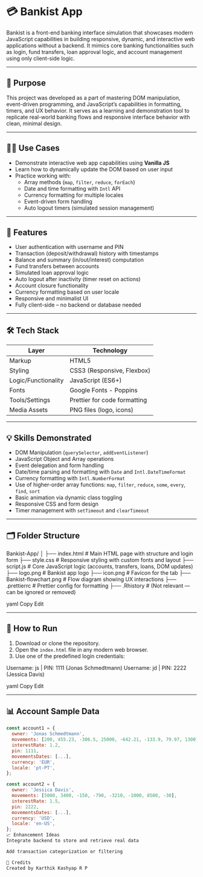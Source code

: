 # 💳 Bankist App

Bankist is a front-end banking interface simulation that showcases modern JavaScript capabilities in building responsive, dynamic, and interactive web applications without a backend. It mimics core banking functionalities such as login, fund transfers, loan approval logic, and account management using only client-side logic.

---

## 🎯 Purpose

This project was developed as a part of mastering DOM manipulation, event-driven programming, and JavaScript’s capabilities in formatting, timers, and UX behavior. It serves as a learning and demonstration tool to replicate real-world banking flows and responsive interface behavior with clean, minimal design.

---

## 🧑‍💻 Use Cases

- Demonstrate interactive web app capabilities using **Vanilla JS**
- Learn how to dynamically update the DOM based on user input
- Practice working with:
  - Array methods (`map`, `filter`, `reduce`, `forEach`)
  - Date and time formatting with `Intl` API
  - Currency formatting for multiple locales
  - Event-driven form handling
  - Auto logout timers (simulated session management)

---

## 🚀 Features

- User authentication with username and PIN
- Transaction (deposit/withdrawal) history with timestamps
- Balance and summary (in/out/interest) computation
- Fund transfers between accounts
- Simulated loan approval logic
- Auto logout after inactivity (timer reset on actions)
- Account closure functionality
- Currency formatting based on user locale
- Responsive and minimalist UI
- Fully client-side – no backend or database needed

---

## 🛠️ Tech Stack

| Layer            | Technology                     |
|------------------|--------------------------------|
| Markup           | HTML5                          |
| Styling          | CSS3 (Responsive, Flexbox)     |
| Logic/Functionality | JavaScript (ES6+)          |
| Fonts            | Google Fonts - Poppins         |
| Tools/Settings   | Prettier for code formatting   |
| Media Assets     | PNG files (logo, icons)        |

---

## 💡 Skills Demonstrated

- DOM Manipulation (`querySelector`, `addEventListener`)
- JavaScript Object and Array operations
- Event delegation and form handling
- Date/time parsing and formatting with `Date` and `Intl.DateTimeFormat`
- Currency formatting with `Intl.NumberFormat`
- Use of higher-order array functions: `map`, `filter`, `reduce`, `some`, `every`, `find`, `sort`
- Basic animation via dynamic class toggling
- Responsive CSS and form design
- Timer management with `setTimeout` and `clearTimeout`

---

## 🗂️ Folder Structure

Bankist-App/
│
├── index.html # Main HTML page with structure and login form
├── style.css # Responsive styling with custom fonts and layout
├── script.js # Core JavaScript logic (accounts, transfers, loans, DOM updates)
├── logo.png # Bankist app logo
├── icon.png # Favicon for the tab
├── Bankist-flowchart.png # Flow diagram showing UX interactions
├── .prettierrc # Prettier config for formatting
├── .Rhistory # (Not relevant — can be ignored or removed)

yaml
Copy
Edit

---

## 🧪 How to Run

1. Download or clone the repository.
2. Open the `index.html` file in any modern web browser.
3. Use one of the predefined login credentials:

Username: js | PIN: 1111 (Jonas Schmedtmann)
Username: jd | PIN: 2222 (Jessica Davis)

yaml
Copy
Edit

---

## 📊 Account Sample Data

```javascript
const account1 = {
  owner: 'Jonas Schmedtmann',
  movements: [200, 455.23, -306.5, 25000, -642.21, -133.9, 79.97, 1300],
  interestRate: 1.2,
  pin: 1111,
  movementsDates: [...],
  currency: 'EUR',
  locale: 'pt-PT',
};

const account2 = {
  owner: 'Jessica Davis',
  movements: [5000, 3400, -150, -790, -3210, -1000, 8500, -30],
  interestRate: 1.5,
  pin: 2222,
  movementsDates: [...],
  currency: 'USD',
  locale: 'en-US',
};
📈 Enhancement Ideas
Integrate backend to store and retrieve real data

Add transaction categorization or filtering

🙌 Credits
Created by Karthik Kashyap R P


